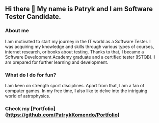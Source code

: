 ## Hi there 👋 My name is Patryk and I am Software Tester Candidate.

### About me
I am motivated to start my journey in the IT world as a Software Tester. I was acquiring my knowledge and skills through various types of courses, internet research, or books about testing. Thanks to that, I became a Software Development Academy graduate and a certified tester (ISTQB). I am prepared for further learning and development.

### What do I do for fun?
I am keen on strength sport disciplines. Apart from that, I am a fan of computer games. In my free time, I also like to delve into the intriguing world of astrophysics.

### Check my [Portfolio] (https://github.com/PatrykKomendo/Portfolio)

<!--
**PatrykKomendo/PatrykKomendo** is a ✨ _special_ ✨ repository because its `README.md` (this file) appears on your GitHub profile.

Here are some ideas to get you started:

- 🔭 I’m currently working on ...
- 🌱 I’m currently learning ...
- 👯 I’m looking to collaborate on ...
- 🤔 I’m looking for help with ...
- 💬 Ask me about ...
- 📫 How to reach me: ...
- 😄 Pronouns: ...
- ⚡ Fun fact: ...
-->
